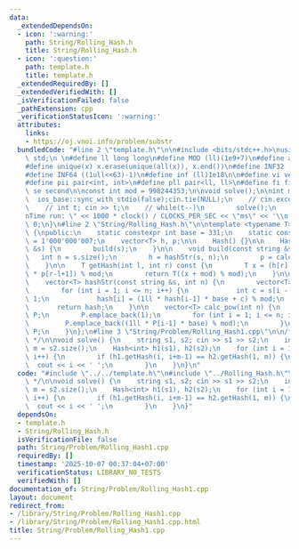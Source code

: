 ```yaml
---
data:
  _extendedDependsOn:
  - icon: ':warning:'
    path: String/Rolling_Hash.h
    title: String/Rolling_Hash.h
  - icon: ':question:'
    path: template.h
    title: template.h
  _extendedRequiredBy: []
  _extendedVerifiedWith: []
  _isVerificationFailed: false
  _pathExtension: cpp
  _verificationStatusIcon: ':warning:'
  attributes:
    links:
    - https://oj.vnoi.info/problem/substr
  bundledCode: "#line 2 \"template.h\"\n\n#include <bits/stdc++.h>\nusing namespace\
    \ std;\n \n#define ll long long\n#define MOD (ll)(1e9+7)\n#define all(x) (x).begin(),(x).end()\n\
    #define unique(x) x.erase(unique(all(x)), x.end())\n#define INF32 ((1ull<<31)-1)\n\
    #define INF64 ((1ull<<63)-1)\n#define inf (ll)1e18\n\n#define vi vector<int>\n\
    #define pii pair<int, int>\n#define pll pair<ll, ll>\n#define fi first\n#define\
    \ se second\n\nconst int mod = 998244353;\n\nvoid solve();\n\nint main(){\n  \
    \  ios_base::sync_with_stdio(false);cin.tie(NULL);\n    // cin.exceptions(cin.failbit);\n\
    \    // int t; cin >> t;\n    // while(t--)\n        solve();\n    cerr << \"\\\
    nTime run: \" << 1000 * clock() / CLOCKS_PER_SEC << \"ms\" << '\\n';\n    return\
    \ 0;\n}\n#line 2 \"String/Rolling_Hash.h\"\n\ntemplate <typename T>\nclass Hash\
    \ {\npublic:\n    static constexpr int base = 331;\n    static constexpr int mod\
    \ = 1'000'000'007;\n    vector<T> h, p;\n\n    Hash() {}\n\n    Hash(const string\
    \ &s) {\n        build(s);\n    }\n\n    void build(const string &s) {\n     \
    \   int n = s.size();\n        h = hashStr(s, n);\n        p = calc_pow(n);\n\
    \    }\n\n    T getHash(int l, int r) const {\n        T x = (h[r] - 1ll * h[l-1]\
    \ * p[r-l+1]) % mod;\n        return T((x + mod) % mod);\n    }\n\nprivate:\n\
    \    vector<T> hashStr(const string &s, int n) {\n        vector<T> hash(n + 1);\n\
    \        for (int i = 1; i <= n; i++) {\n            int c = s[i - 1] - 'a' +\
    \ 1;\n            hash[i] = (1ll * hash[i-1] * base + c) % mod;\n        }\n \
    \       return hash;\n    }\n\n    vector<T> calc_pow(int n) {\n        vector<T>\
    \ P;\n        P.emplace_back(1);\n        for (int i = 1; i <= n; i++) {\n   \
    \         P.emplace_back((1ll * P[i-1] * base) % mod);\n        }\n        return\
    \ P;\n    }\n};\n#line 3 \"String/Problem/Rolling_Hash1.cpp\"\n\n/* AC: https://oj.vnoi.info/problem/substr\
    \ */\n\nvoid solve() {\n    string s1, s2; cin >> s1 >> s2;\n    int n = s1.size(),\
    \ m = s2.size();\n    Hash<int> h1(s1), h2(s2);\n    for (int i = 1; i <= n-m+1;\
    \ i++) {\n        if (h1.getHash(i, i+m-1) == h2.getHash(1, m)) {\n          \
    \  cout << i << ' ';\n        }\n    }\n}\n"
  code: "#include \"../../template.h\"\n#include \"../Rolling_Hash.h\"\n\n/* AC: https://oj.vnoi.info/problem/substr\
    \ */\n\nvoid solve() {\n    string s1, s2; cin >> s1 >> s2;\n    int n = s1.size(),\
    \ m = s2.size();\n    Hash<int> h1(s1), h2(s2);\n    for (int i = 1; i <= n-m+1;\
    \ i++) {\n        if (h1.getHash(i, i+m-1) == h2.getHash(1, m)) {\n          \
    \  cout << i << ' ';\n        }\n    }\n}"
  dependsOn:
  - template.h
  - String/Rolling_Hash.h
  isVerificationFile: false
  path: String/Problem/Rolling_Hash1.cpp
  requiredBy: []
  timestamp: '2025-10-07 00:37:04+07:00'
  verificationStatus: LIBRARY_NO_TESTS
  verifiedWith: []
documentation_of: String/Problem/Rolling_Hash1.cpp
layout: document
redirect_from:
- /library/String/Problem/Rolling_Hash1.cpp
- /library/String/Problem/Rolling_Hash1.cpp.html
title: String/Problem/Rolling_Hash1.cpp
---
```

